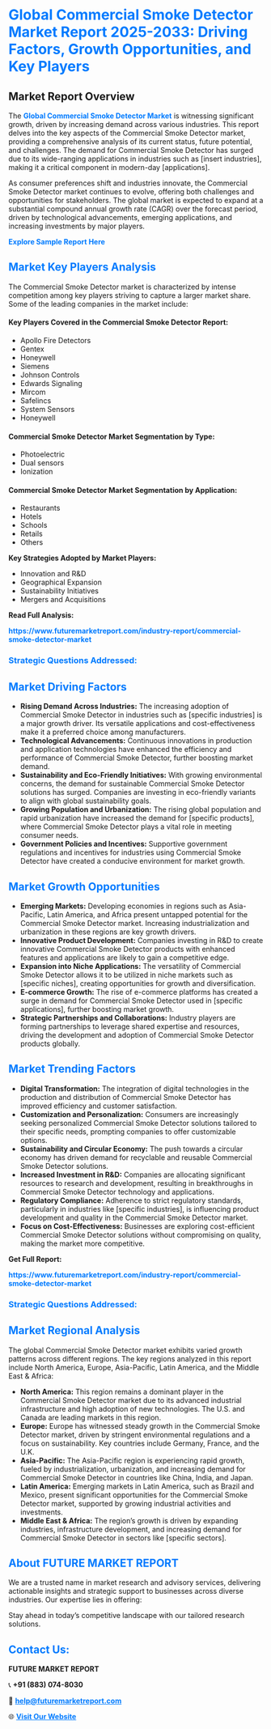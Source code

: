 <h1 style="color: #007BFF;">Global Commercial Smoke Detector Market Report 2025-2033: Driving Factors, Growth Opportunities, and Key Players</h1>

<section id="overview">
<h2>Market Report Overview</h2>
<p>The <a href="https://www.futuremarketreport.com/industry-report/commercial-smoke-detector-market" style="color: #007BFF; text-decoration: none;"><strong>Global Commercial Smoke Detector Market</strong></a> is witnessing significant growth, driven by increasing demand across various industries. This report delves into the key aspects of the Commercial Smoke Detector market, providing a comprehensive analysis of its current status, future potential, and challenges. The demand for Commercial Smoke Detector has surged due to its wide-ranging applications in industries such as [insert industries], making it a critical component in modern-day [applications].</p>
<p>As consumer preferences shift and industries innovate, the Commercial Smoke Detector market continues to evolve, offering both challenges and opportunities for stakeholders. The global market is expected to expand at a substantial compound annual growth rate (CAGR) over the forecast period, driven by technological advancements, emerging applications, and increasing investments by major players.</p>
</section>

<section id="overview">
<p><a href="https://www.futuremarketreport.com/request-sample/reportId=42653" style="color: #007BFF; text-decoration: none;"><strong>Explore Sample Report Here</strong></a></p>
</section>

<section id="key-players">
<h2 style="color: #007BFF;">Market Key Players Analysis</h2>
<p>The Commercial Smoke Detector market is characterized by intense competition among key players striving to capture a larger market share. Some of the leading companies in the market include:</p>
<h4>Key Players Covered in the Commercial Smoke Detector Report:</h4>
<ul><li>Apollo Fire Detectors</li><li>Gentex</li><li>Honeywell</li><li>Siemens</li><li>Johnson Controls</li><li>Edwards Signaling</li><li>Mircom</li><li>Safelincs</li><li>System Sensors</li><li>Honeywell</li></ul>
<h4>Commercial Smoke Detector Market Segmentation by Type:</h4>
<ul><li>Photoelectric</li><li>Dual sensors</li><li>Ionization</li></ul>

<h4>Commercial Smoke Detector Market Segmentation by Application:</h4>
<ul><li>Restaurants</li><li>Hotels</li><li>Schools</li><li>Retails</li><li>Others</li></ul>
<p><strong>Key Strategies Adopted by Market Players:</strong></p>
<ul>
<li>Innovation and R&D</li>
<li>Geographical Expansion</li>
<li>Sustainability Initiatives</li>
<li>Mergers and Acquisitions</li>
</ul>
</section>

<section>
<p><strong>Read Full Analysis: </strong></p><a href="https://www.futuremarketreport.com/industry-report/commercial-smoke-detector-market" style="color: #007BFF; text-decoration: none;"><strong>https://www.futuremarketreport.com/industry-report/commercial-smoke-detector-market</strong></a>
<h3 style="color: #007BFF;">Strategic Questions Addressed:</h3>
</section>

<section id="driving-factors">
<h2 style="color: #007BFF;">Market Driving Factors</h2>
<ul>
<li><strong>Rising Demand Across Industries:</strong> The increasing adoption of Commercial Smoke Detector in industries such as [specific industries] is a major growth driver. Its versatile applications and cost-effectiveness make it a preferred choice among manufacturers.</li>
<li><strong>Technological Advancements:</strong> Continuous innovations in production and application technologies have enhanced the efficiency and performance of Commercial Smoke Detector, further boosting market demand.</li>
<li><strong>Sustainability and Eco-Friendly Initiatives:</strong> With growing environmental concerns, the demand for sustainable Commercial Smoke Detector solutions has surged. Companies are investing in eco-friendly variants to align with global sustainability goals.</li>
<li><strong>Growing Population and Urbanization:</strong> The rising global population and rapid urbanization have increased the demand for [specific products], where Commercial Smoke Detector plays a vital role in meeting consumer needs.</li>
<li><strong>Government Policies and Incentives:</strong> Supportive government regulations and incentives for industries using Commercial Smoke Detector have created a conducive environment for market growth.</li>
</ul>
</section>

<section id="growth-opportunities">
<h2 style="color: #007BFF;">Market Growth Opportunities</h2>
<ul>
<li><strong>Emerging Markets:</strong> Developing economies in regions such as Asia-Pacific, Latin America, and Africa present untapped potential for the Commercial Smoke Detector market. Increasing industrialization and urbanization in these regions are key growth drivers.</li>
<li><strong>Innovative Product Development:</strong> Companies investing in R&D to create innovative Commercial Smoke Detector products with enhanced features and applications are likely to gain a competitive edge.</li>
<li><strong>Expansion into Niche Applications:</strong> The versatility of Commercial Smoke Detector allows it to be utilized in niche markets such as [specific niches], creating opportunities for growth and diversification.</li>
<li><strong>E-commerce Growth:</strong> The rise of e-commerce platforms has created a surge in demand for Commercial Smoke Detector used in [specific applications], further boosting market growth.</li>
<li><strong>Strategic Partnerships and Collaborations:</strong> Industry players are forming partnerships to leverage shared expertise and resources, driving the development and adoption of Commercial Smoke Detector products globally.</li>
</ul>
</section>

<section id="trending-factors">
<h2 style="color: #007BFF;">Market Trending Factors</h2>
<ul>
<li><strong>Digital Transformation:</strong> The integration of digital technologies in the production and distribution of Commercial Smoke Detector has improved efficiency and customer satisfaction.</li>
<li><strong>Customization and Personalization:</strong> Consumers are increasingly seeking personalized Commercial Smoke Detector solutions tailored to their specific needs, prompting companies to offer customizable options.</li>
<li><strong>Sustainability and Circular Economy:</strong> The push towards a circular economy has driven demand for recyclable and reusable Commercial Smoke Detector solutions.</li>
<li><strong>Increased Investment in R&D:</strong> Companies are allocating significant resources to research and development, resulting in breakthroughs in Commercial Smoke Detector technology and applications.</li>
<li><strong>Regulatory Compliance:</strong> Adherence to strict regulatory standards, particularly in industries like [specific industries], is influencing product development and quality in the Commercial Smoke Detector market.</li>
<li><strong>Focus on Cost-Effectiveness:</strong> Businesses are exploring cost-efficient Commercial Smoke Detector solutions without compromising on quality, making the market more competitive.</li>
</ul>
</section>

<section>
<p><strong>Get Full Report: </strong></p><a href="https://www.futuremarketreport.com/industry-report/commercial-smoke-detector-market" style="color: #007BFF; text-decoration: none;"><strong>https://www.futuremarketreport.com/industry-report/commercial-smoke-detector-market</strong></a>
<h3 style="color: #007BFF;">Strategic Questions Addressed:</h3>
</section>


<section id="regional-analysis">
<h2 style="color: #007BFF;">Market Regional Analysis</h2>
<p>The global Commercial Smoke Detector market exhibits varied growth patterns across different regions. The key regions analyzed in this report include North America, Europe, Asia-Pacific, Latin America, and the Middle East & Africa:</p>
<ul>
<li><strong>North America:</strong> This region remains a dominant player in the Commercial Smoke Detector market due to its advanced industrial infrastructure and high adoption of new technologies. The U.S. and Canada are leading markets in this region.</li>
<li><strong>Europe:</strong> Europe has witnessed steady growth in the Commercial Smoke Detector market, driven by stringent environmental regulations and a focus on sustainability. Key countries include Germany, France, and the U.K.</li>
<li><strong>Asia-Pacific:</strong> The Asia-Pacific region is experiencing rapid growth, fueled by industrialization, urbanization, and increasing demand for Commercial Smoke Detector in countries like China, India, and Japan.</li>
<li><strong>Latin America:</strong> Emerging markets in Latin America, such as Brazil and Mexico, present significant opportunities for the Commercial Smoke Detector market, supported by growing industrial activities and investments.</li>
<li><strong>Middle East & Africa:</strong> The region’s growth is driven by expanding industries, infrastructure development, and increasing demand for Commercial Smoke Detector in sectors like [specific sectors].</li>
</ul>
</section>

<footer>
<h2 style="color: #007BFF;">About FUTURE MARKET REPORT</h2>
<p>We are a trusted name in market research and advisory services, delivering actionable insights and strategic support to businesses across diverse industries. Our expertise lies in offering:</p>

<p>Stay ahead in today’s competitive landscape with our tailored research solutions.</p>

<h2 style="color: #007BFF;">Contact Us:</h2>
<p><strong>FUTURE MARKET REPORT</strong></p>
<p>📞 <strong>+91 (883) 074-8030</strong></p>
<p>📧 <strong><a href="mailto:help@futuremarketreport.com" style="color: #007BFF;">help@futuremarketreport.com</a></strong></p>
<p>🌐 <strong><a href="https://www.futuremarketreport.com/" style="color: #007BFF;">Visit Our Website</a></strong></p>
</footer>